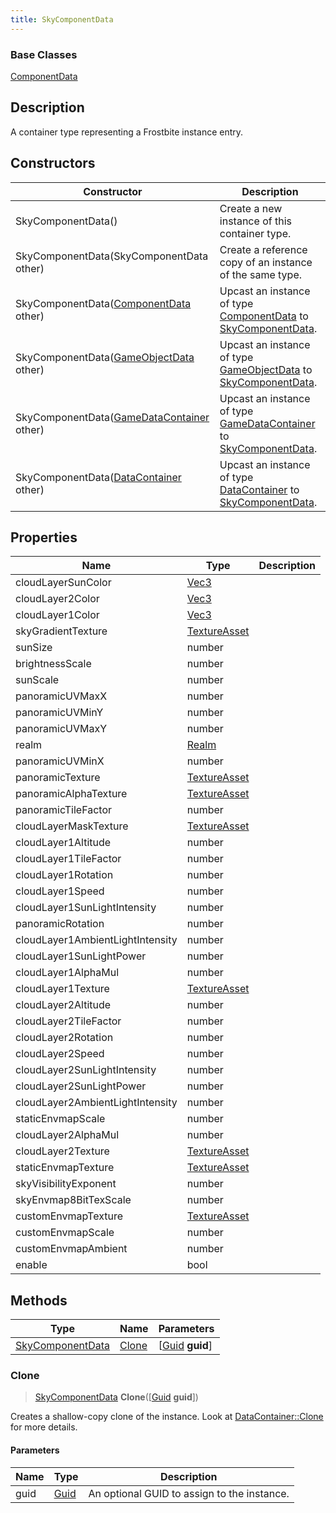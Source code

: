 ```yaml
---
title: SkyComponentData
---
```

### Base Classes

[ComponentData](/vext/ref/fb/componentdata/)

## Description

A container type representing a Frostbite instance entry.

## Constructors

| Constructor                                                                 | Description                                                                                                             |
| --------------------------------------------------------------------------- | ----------------------------------------------------------------------------------------------------------------------- |
| SkyComponentData()                                                          | Create a new instance of this container type.                                                                           |
| SkyComponentData(SkyComponentData other)                                    | Create a reference copy of an instance of the same type.                                                                |
| SkyComponentData([ComponentData](/vext/ref/fb/componentdata/) other)                      | Upcast an instance of type [ComponentData](/vext/ref/fb/componentdata/) to [SkyComponentData](/vext/ref/fb/skycomponentdata/).                      |
| SkyComponentData([GameObjectData](/vext/ref/fb/gameobjectdata/) other)                    | Upcast an instance of type [GameObjectData](/vext/ref/fb/gameobjectdata/) to [SkyComponentData](/vext/ref/fb/skycomponentdata/).                    |
| SkyComponentData([GameDataContainer](/vext/ref/fb/gamedatacontainer/) other)              | Upcast an instance of type [GameDataContainer](/vext/ref/fb/gamedatacontainer/) to [SkyComponentData](/vext/ref/fb/skycomponentdata/).              |
| SkyComponentData([DataContainer](/vext/ref/shared/class/datacontainer) other) | Upcast an instance of type [DataContainer](/vext/ref/shared/class/datacontainer) to [SkyComponentData](/vext/ref/fb/skycomponentdata/). |

## Properties

| Name                             | Type                              | Description |
| -------------------------------- | --------------------------------- | ----------- |
| cloudLayerSunColor               | [Vec3](/vext/ref/shared/class/vec3) |             |
| cloudLayer2Color                 | [Vec3](/vext/ref/shared/class/vec3) |             |
| cloudLayer1Color                 | [Vec3](/vext/ref/shared/class/vec3) |             |
| skyGradientTexture               | [TextureAsset](/vext/ref/fb/textureasset/)      |             |
| sunSize                          | number                            |             |
| brightnessScale                  | number                            |             |
| sunScale                         | number                            |             |
| panoramicUVMaxX                  | number                            |             |
| panoramicUVMinY                  | number                            |             |
| panoramicUVMaxY                  | number                            |             |
| realm                            | [Realm](/vext/ref/fb/realm/)                    |             |
| panoramicUVMinX                  | number                            |             |
| panoramicTexture                 | [TextureAsset](/vext/ref/fb/textureasset/)      |             |
| panoramicAlphaTexture            | [TextureAsset](/vext/ref/fb/textureasset/)      |             |
| panoramicTileFactor              | number                            |             |
| cloudLayerMaskTexture            | [TextureAsset](/vext/ref/fb/textureasset/)      |             |
| cloudLayer1Altitude              | number                            |             |
| cloudLayer1TileFactor            | number                            |             |
| cloudLayer1Rotation              | number                            |             |
| cloudLayer1Speed                 | number                            |             |
| cloudLayer1SunLightIntensity     | number                            |             |
| panoramicRotation                | number                            |             |
| cloudLayer1AmbientLightIntensity | number                            |             |
| cloudLayer1SunLightPower         | number                            |             |
| cloudLayer1AlphaMul              | number                            |             |
| cloudLayer1Texture               | [TextureAsset](/vext/ref/fb/textureasset/)      |             |
| cloudLayer2Altitude              | number                            |             |
| cloudLayer2TileFactor            | number                            |             |
| cloudLayer2Rotation              | number                            |             |
| cloudLayer2Speed                 | number                            |             |
| cloudLayer2SunLightIntensity     | number                            |             |
| cloudLayer2SunLightPower         | number                            |             |
| cloudLayer2AmbientLightIntensity | number                            |             |
| staticEnvmapScale                | number                            |             |
| cloudLayer2AlphaMul              | number                            |             |
| cloudLayer2Texture               | [TextureAsset](/vext/ref/fb/textureasset/)      |             |
| staticEnvmapTexture              | [TextureAsset](/vext/ref/fb/textureasset/)      |             |
| skyVisibilityExponent            | number                            |             |
| skyEnvmap8BitTexScale            | number                            |             |
| customEnvmapTexture              | [TextureAsset](/vext/ref/fb/textureasset/)      |             |
| customEnvmapScale                | number                            |             |
| customEnvmapAmbient              | number                            |             |
| enable                           | bool                              |             |

## Methods

| Type                                 | Name            | Parameters                                     |
| ------------------------------------ | --------------- | ---------------------------------------------- |
| [SkyComponentData](/vext/ref/fb/skycomponentdata/) | [Clone](#clone) | \[[Guid](/vext/ref/shared/class/guid) **guid**\] |

### Clone

> [SkyComponentData](/vext/ref/fb/skycomponentdata/) **Clone**(\[[Guid](/vext/ref/shared/class/guid) **guid**\])

Creates a shallow-copy clone of the instance. Look at [DataContainer::Clone](/vext/ref/shared/class/datacontainer#clone) for more details.

#### Parameters

| Name | Type         | Description                                 |
| ---- | ------------ | ------------------------------------------- |
| guid | [Guid](/vext/ref/shared/class/guid/) | An optional GUID to assign to the instance. |
